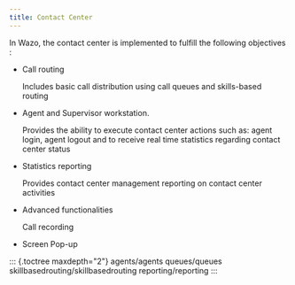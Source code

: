 ```yaml
---
title: Contact Center
---
```


In Wazo, the contact center is implemented to fulfill the following
objectives :

-   Call routing

    Includes basic call distribution using call queues and skills-based
    routing

-   Agent and Supervisor workstation.

    Provides the ability to execute contact center actions such as:
    agent login, agent logout and to receive real time statistics
    regarding contact center status

-   Statistics reporting

    Provides contact center management reporting on contact center
    activities

-   Advanced functionalities

    Call recording

-   Screen Pop-up

::: {.toctree maxdepth="2"}
agents/agents queues/queues skillbasedrouting/skillbasedrouting
reporting/reporting
:::
